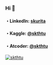 ### Hi 👋


#### ・LinkedIn: [skurita](https://jp.linkedin.com/in/skurita)

#### ・Kaggle: [@skthtu](https://www.kaggle.com/skthtu)

#### ・Atcoder: [@skthtu](https://atcoder.jp/users/skthtu)  
[![skthtu](https://img.shields.io/endpoint?url=https%3A%2F%2Fatcoder-badges.now.sh%2Fapi%2Fatcoder%2Fjson%2Fskthtu)](https://atcoder.jp/users/skthtu)
